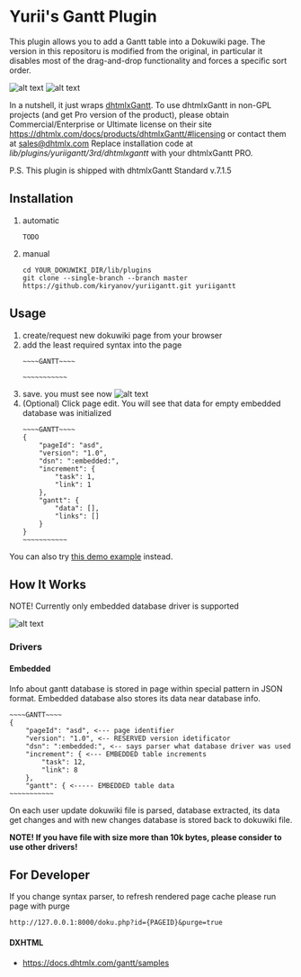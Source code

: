 # Yurii's Gantt Plugin

This plugin allows you to add a Gantt table into a Dokuwiki page. The version in this repositoru is modified from the original, in particular it disables most of the drag-and-drop functionality and forces a specific sort order.

![alt text](docs/img/raw.png "Rendered")
![alt text](docs/img/rendered.png "Rendered")

In a nutshell, it just wraps [dhtmlxGantt](https://dhtmlx.com/docs/products/dhtmlxGantt).
To use dhtmlxGantt in non-GPL projects (and get Pro version of the product), please obtain Commercial/Enterprise or Ultimate license on their site https://dhtmlx.com/docs/products/dhtmlxGantt/#licensing or contact them at sales@dhtmlx.com
Replace installation code at *lib/plugins/yuriigantt/3rd/dhtmlxgantt* with your dhtmlxGantt PRO.

P.S. This plugin is shipped with dhtmlxGantt Standard v.7.1.5

## Installation

1. automatic
    ```
    TODO
    ```
1. manual
    ```
    cd YOUR_DOKUWIKI_DIR/lib/plugins
    git clone --single-branch --branch master https://github.com/kiryanov/yuriigantt.git yuriigantt
    ```

## Usage

1. create/request new dokuwiki page from your browser
1. add the least required syntax into the page
    ```
    ~~~~GANTT~~~~

    ~~~~~~~~~~~
    ```
1. save. you must see now ![alt text](docs/img/rendered_empty.png "Rendered")
1. (Optional) Click page edit. You will see that data for empty embedded database was initialized
    ```
    ~~~~GANTT~~~~
    {
        "pageId": "asd",
        "version": "1.0",
        "dsn": ":embedded:",
        "increment": {
            "task": 1,
            "link": 1
        },
        "gantt": {
            "data": [],
            "links": []
        }
    }
    ~~~~~~~~~~~
    ```
You can also try [this demo example](_test/test_page.txt) instead.

## How It Works

NOTE! Currently only embedded database driver is supported

![alt text](docs/img/diagram.png "Diagram")

### Drivers
#### Embedded
Info about gantt database is stored in page within special pattern in JSON format.
Embedded database also stores its data near database info.
```
~~~~GANTT~~~~
{
    "pageId": "asd", <--- page identifier
    "version": "1.0", <-- RESERVED version idetificator
    "dsn": ":embedded:", <-- says parser what database driver was used
    "increment": { <--- EMBEDDED table increments
        "task": 12,
        "link": 8
    },
    "gantt": { <----- EMBEDDED table data
~~~~~~~~~~~
```
On each user update dokuwiki file is parsed, database extracted, its data get changes and with new changes database is stored back to dokuwiki file.


**NOTE! If you have file with size more than 10k bytes, please consider to use other drivers!**

## For Developer

If you change syntax parser, to refresh rendered page cache please run page with purge
```
http://127.0.0.1:8000/doku.php?id={PAGEID}&purge=true
```

#### DXHTML

* https://docs.dhtmlx.com/gantt/samples
